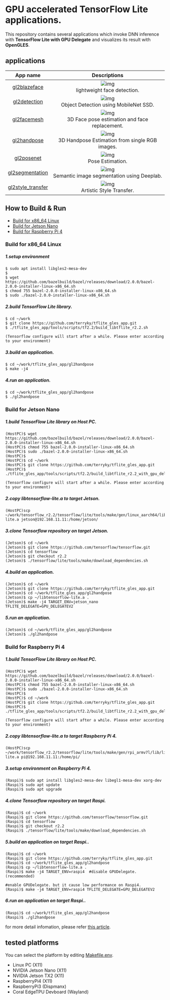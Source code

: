 # GPU accelerated TensorFlow Lite applications.
This repository contains several applications which invoke DNN inference with **TensorFlow Lite with GPU Delegate** and visualizes its result with **OpenGLES**.

## applications
| App name    | Descriptions |
|:-----------:|:------------:|
| [gl2blazeface](https://github.com/terryky/tflite_gles_app/tree/master/gl2blazeface)| ![img](gl2blazeface/gl2blazeface.png " image") <br> lightweight face detection.|
| [gl2detection](https://github.com/terryky/tflite_gles_app/tree/master/gl2detection)| ![img](gl2detection/gl2detection.png " image") <br> Object Detection using MobileNet SSD.|
| [gl2facemesh](https://github.com/terryky/tflite_gles_app/tree/master/gl2facemesh)| ![img](gl2facemesh/gl2facemesh.png " image") <br> 3D Face pose estimation and face replacement.|
| [gl2handpose](https://github.com/terryky/tflite_gles_app/tree/master/gl2handpose)| ![img](gl2handpose/gl2handpose.png " image") <br> 3D Handpose Estimation from single RGB images.|
| [gl2posenet](https://github.com/terryky/tflite_gles_app/tree/master/gl2posenet)| ![img](gl2posenet/gl2posenet.png " image") <br> Pose Estimation.|
| [gl2segmentation](https://github.com/terryky/tflite_gles_app/tree/master/gl2segmentation)| ![img](gl2segmentation/gl2segmentation.png " image") <br> Semantic image segmentation using Deeplab.|
| [gl2style_transfer](https://github.com/terryky/tflite_gles_app/tree/master/gl2style_transfer)| ![img](gl2style_transfer/gl2style_transfer.png " image") <br> Artistic Style Transfer.|



## How to Build & Run

- [Build for x86_64 Linux](#build_for_x86_64)
- [Build for Jetson Nano](#build_for_jetson_nano)
- [Build for Raspberry Pi 4](#build_for_raspi4)


### <a name="build_for_x86_64">Build for x86_64 Linux</a>

##### 1.setup environment
```
$ sudo apt install libgles2-mesa-dev 
$
$ wget https://github.com/bazelbuild/bazel/releases/download/2.0.0/bazel-2.0.0-installer-linux-x86_64.sh
$ chmod 755 bazel-2.0.0-installer-linux-x86_64.sh
$ sudo ./bazel-2.0.0-installer-linux-x86_64.sh
```

##### 2.build TensorFlow Lite library.

```
$ cd ~/work 
$ git clone https://github.com/terryky/tflite_gles_app.git
$ ./tflite_gles_app/tools/scripts/tf2.2/build_libtflite_r2.2.sh

(Tensorflow configure will start after a while. Please enter according to your environment)
```

##### 3.build an application.

```
$ cd ~/work/tflite_gles_app/gl2handpose
$ make -j4
```

##### 4.run an application.

```
$ cd ~/work/tflite_gles_app/gl2handpose
$ ./gl2handpose
```



### <a name="build_for_jetson_nano">Build for Jetson Nano</a>

##### 1.build TensorFlow Lite library on **Host PC**.

```
(HostPC)$ wget https://github.com/bazelbuild/bazel/releases/download/2.0.0/bazel-2.0.0-installer-linux-x86_64.sh
(HostPC)$ chmod 755 bazel-2.0.0-installer-linux-x86_64.sh
(HostPC)$ sudo ./bazel-2.0.0-installer-linux-x86_64.sh
(HostPC)$
(HostPC)$ cd ~/work 
(HostPC)$ git clone https://github.com/terryky/tflite_gles_app.git
(HostPC)$ ./tflite_gles_app/tools/scripts/tf2.2/build_libtflite_r2.2_with_gpu_delegate_aarch64.sh

(Tensorflow configure will start after a while. Please enter according to your environment)
```

##### 2.copy libtensorflow-lite.a to target Jetson.

```
(HostPC)scp ~/work/tensorflow_r2.2/tensorflow/lite/tools/make/gen/linux_aarch64/lib/libtensorflow-lite.a jetson@192.168.11.11:/home/jetson/
```

##### 3.clone Tensorflow repository on **target Jetson**.

```
(Jetson)$ cd ~/work
(Jetson)$ git clone https://github.com/tensorflow/tensorflow.git
(Jetson)$ cd tensorflow
(Jetson)$ git checkout r2.2
(Jetson)$ ./tensorflow/lite/tools/make/download_dependencies.sh
```


##### 4.build an application.

```
(Jetson)$ cd ~/work 
(Jetson)$ git clone https://github.com/terryky/tflite_gles_app.git
(Jetson)$ cd ~/work/tflite_gles_app/gl2handpose
(Jetson)$ cp ~/libtensorflow-lite.a .
(Jetson)$ make -j4 TARGET_ENV=jetson_nano TFLITE_DELEGATE=GPU_DELEGATEV2
```

##### 5.run an application.

```
(Jetson)$ cd ~/work/tflite_gles_app/gl2handpose
(Jetson)$ ./gl2handpose
```



### <a name="build_for_raspi4">Build for Raspberry Pi 4</a>

##### 1.build TensorFlow Lite library on **Host PC**.

```
(HostPC)$ wget https://github.com/bazelbuild/bazel/releases/download/2.0.0/bazel-2.0.0-installer-linux-x86_64.sh
(HostPC)$ chmod 755 bazel-2.0.0-installer-linux-x86_64.sh
(HostPC)$ sudo ./bazel-2.0.0-installer-linux-x86_64.sh
(HostPC)$
(HostPC)$ cd ~/work 
(HostPC)$ git clone https://github.com/terryky/tflite_gles_app.git
(HostPC)$ ./tflite_gles_app/tools/scripts/tf2.2/build_libtflite_r2.2_with_gpu_delegate_rpi.sh

(Tensorflow configure will start after a while. Please enter according to your environment)
```

##### 2.copy libtensorflow-lite.a to target Raspberry Pi 4.

```
(HostPC)scp ~/work/tensorflow_r2.2/tensorflow/lite/tools/make/gen/rpi_armv7l/lib/libtensorflow-lite.a pi@192.168.11.11:/home/pi/
```

##### 3.setup environment on **Raspberry Pi 4**.

```
(Raspi)$ sudo apt install libgles2-mesa-dev libegl1-mesa-dev xorg-dev
(Raspi)$ sudo apt update
(Raspi)$ sudo apt upgrade
```


##### 4.clone Tensorflow repository on **target Raspi**.

```
(Raspi)$ cd ~/work
(Raspi)$ git clone https://github.com/tensorflow/tensorflow.git
(Raspi)$ cd tensorflow
(Raspi)$ git checkout r2.2
(Raspi)$ ./tensorflow/lite/tools/make/download_dependencies.sh
```


##### 5.build an application on **target Raspi**..

```
(Raspi)$ cd ~/work 
(Raspi)$ git clone https://github.com/terryky/tflite_gles_app.git
(Raspi)$ cd ~/work/tflite_gles_app/gl2handpose
(Raspi)$ cp ~/libtensorflow-lite.a .
(Raspi)$ make -j4 TARGET_ENV=raspi4  #disable GPUDelegate. (recommended)

#enable GPUDelegate. but it cause low performance on Raspi4.
(Raspi)$ make -j4 TARGET_ENV=raspi4 TFLITE_DELEGATE=GPU_DELEGATEV2
```


##### 6.run an application on **target Raspi**..

```
(Raspi)$ cd ~/work/tflite_gles_app/gl2handpose
(Raspi)$ ./gl2handpose
```


for more detail infomation, please refer [this article](https://qiita.com/terryky/items/fa18bd10cfead076b39f).




## tested platforms
You can select the platform by editing [Makefile.env](Makefile.env).
- Linux PC (X11)
- NVIDIA Jetson Nano (X11)
- NVIDIA Jetson TX2 (X11)
- RaspberryPi4 (X11)
- RaspberryPi3 (Dispmanx)
- Coral EdgeTPU Devboard (Wayland)
